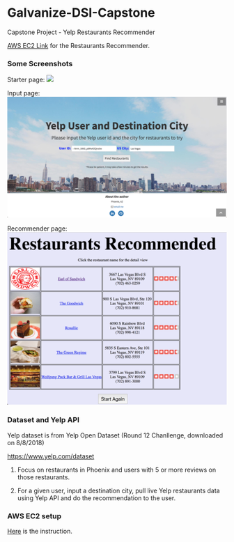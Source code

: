 # Galvanize-DSI-Capstone
Capstone Project - Yelp Restaurants Recommender

[AWS EC2 Link](http://34.220.105.213:5000/) for the Restaurants Recommender.

### Some Screenshots

Starter page:
![](/Presentation/starter_page.png)

Input page:
![](/Presentation/input_page.png)

Recommender page:
![](/Presentation/recommender_page.png)


### Dataset and Yelp API

Yelp dataset is from Yelp Open Dataset (Round 12 Chanllenge, downloaded on 8/8/2018)

https://www.yelp.com/dataset

1. Focus on restaurants in Phoenix and users with 5 or more reviews on those restaurants.

2. For a given user, input a destination city, pull live Yelp restaurants data using Yelp API and do the recommendation to the user.

### AWS EC2 setup

[Here](/aws_app/) is the instruction.
